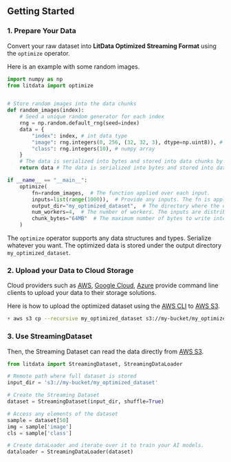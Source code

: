 ## Getting Started

### 1. Prepare Your Data

Convert your raw dataset into **LitData Optimized Streaming Format** using the `optimize` operator.

Here is an example with some random images.

```python
import numpy as np
from litdata import optimize


# Store random images into the data chunks
def random_images(index):
    # Seed a unique random generator for each index
    rng = np.random.default_rng(seed=index)
    data = {
        "index": index, # int data type
        "image": rng.integers(0, 256, (32, 32, 3), dtype=np.uint8)), # numpy array
        "class": rng.integers(10), # numpy array
    }
    # The data is serialized into bytes and stored into data chunks by the optimize operator.
    return data # The data is serialized into bytes and stored into data chunks by the optimize operator.

if __name__ == "__main__":
    optimize(
        fn=random_images,  # The function applied over each input.
        inputs=list(range(1000)),  # Provide any inputs. The fn is applied on each item.
        output_dir="my_optimized_dataset",  # The directory where the optimized data are stored.
        num_workers=4,  # The number of workers. The inputs are distributed among them.
        chunk_bytes="64MB"  # The maximum number of bytes to write into a data chunk.
    )

```

The `optimize` operator supports any data structures and types. Serialize whatever you want. The optimized data is stored under the output directory `my_optimized_dataset`.

### 2. Upload your Data to Cloud Storage

Cloud providers such as [AWS](https://docs.aws.amazon.com/cli/latest/userguide/getting-started-install.html), [Google Cloud](https://cloud.google.com/storage/docs/uploading-objects?hl=en#upload-object-cli), [Azure](https://learn.microsoft.com/en-us/azure/import-export/storage-import-export-data-to-files?tabs=azure-portal-preview) provide command line clients to upload your data to their storage solutions.

Here is how to upload the optimized dataset using the [AWS CLI](https://aws.amazon.com/s3) to [AWS S3](https://aws.amazon.com/s3/).

```bash
⚡ aws s3 cp --recursive my_optimized_dataset s3://my-bucket/my_optimized_dataset
```

### 3. Use StreamingDataset

Then, the Streaming Dataset can read the data directly from [AWS S3](https://aws.amazon.com/s3/).

```python
from litdata import StreamingDataset, StreamingDataLoader

# Remote path where full dataset is stored
input_dir = 's3://my-bucket/my_optimized_dataset'

# Create the Streaming Dataset
dataset = StreamingDataset(input_dir, shuffle=True)

# Access any elements of the dataset
sample = dataset[50]
img = sample['image']
cls = sample['class']

# Create dataLoader and iterate over it to train your AI models.
dataloader = StreamingDataLoader(dataset)
```
